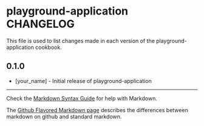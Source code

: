 playground-application CHANGELOG
================================

This file is used to list changes made in each version of the playground-application cookbook.

0.1.0
-----
- [your_name] - Initial release of playground-application

- - -
Check the [Markdown Syntax Guide](http://daringfireball.net/projects/markdown/syntax) for help with Markdown.

The [Github Flavored Markdown page](http://github.github.com/github-flavored-markdown/) describes the differences between markdown on github and standard markdown.
